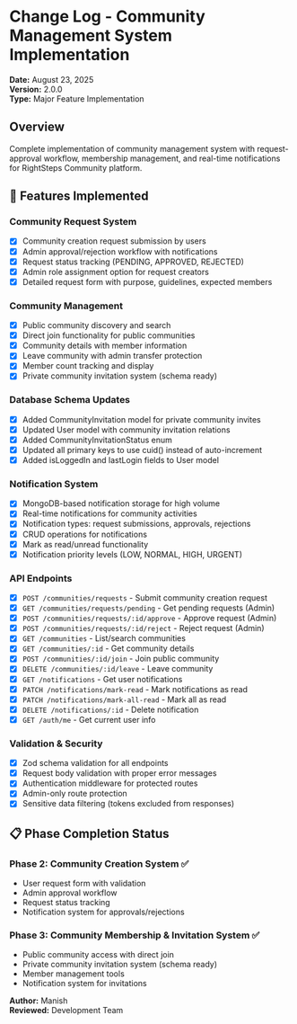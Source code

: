 # Change Log - Community Management System Implementation
**Date:** August 23, 2025  
**Version:** 2.0.0  
**Type:** Major Feature Implementation  

## Overview
Complete implementation of community management system with request-approval workflow, membership management, and real-time notifications for RightSteps Community platform.

## 🎯 Features Implemented

### Community Request System
- [x] Community creation request submission by users
- [x] Admin approval/rejection workflow with notifications
- [x] Request status tracking (PENDING, APPROVED, REJECTED)
- [x] Admin role assignment option for request creators
- [x] Detailed request form with purpose, guidelines, expected members

### Community Management
- [x] Public community discovery and search
- [x] Direct join functionality for public communities
- [x] Community details with member information
- [x] Leave community with admin transfer protection
- [x] Member count tracking and display
- [x] Private community invitation system (schema ready)

### Database Schema Updates
- [x] Added CommunityInvitation model for private community invites
- [x] Updated User model with community invitation relations
- [x] Added CommunityInvitationStatus enum
- [x] Updated all primary keys to use cuid() instead of auto-increment
- [x] Added isLoggedIn and lastLogin fields to User model

### Notification System
- [x] MongoDB-based notification storage for high volume
- [x] Real-time notifications for community activities
- [x] Notification types: request submissions, approvals, rejections
- [x] CRUD operations for notifications
- [x] Mark as read/unread functionality
- [x] Notification priority levels (LOW, NORMAL, HIGH, URGENT)

### API Endpoints
- [x] `POST /communities/requests` - Submit community creation request
- [x] `GET /communities/requests/pending` - Get pending requests (Admin)
- [x] `POST /communities/requests/:id/approve` - Approve request (Admin)
- [x] `POST /communities/requests/:id/reject` - Reject request (Admin)
- [x] `GET /communities` - List/search communities
- [x] `GET /communities/:id` - Get community details
- [x] `POST /communities/:id/join` - Join public community
- [x] `DELETE /communities/:id/leave` - Leave community
- [x] `GET /notifications` - Get user notifications
- [x] `PATCH /notifications/mark-read` - Mark notifications as read
- [x] `PATCH /notifications/mark-all-read` - Mark all as read
- [x] `DELETE /notifications/:id` - Delete notification
- [x] `GET /auth/me` - Get current user info

### Validation & Security
- [x] Zod schema validation for all endpoints
- [x] Request body validation with proper error messages
- [x] Authentication middleware for protected routes
- [x] Admin-only route protection
- [x] Sensitive data filtering (tokens excluded from responses)

## 📋 Phase Completion Status

### Phase 2: Community Creation System ✅
- User request form with validation
- Admin approval workflow
- Request status tracking
- Notification system for approvals/rejections

### Phase 3: Community Membership & Invitation System ✅
- Public community access with direct join
- Private community invitation system (schema ready)
- Member management tools
- Notification system for invitations

**Author:** Manish  
**Reviewed:** Development Team 